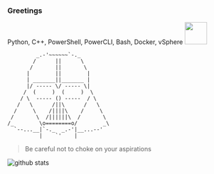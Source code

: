 ### Greetings

Python, C++, PowerShell, PowerCLI, Bash, Docker, vSphere <img src="https://camo.githubusercontent.com/40dff491d4e8123af55298ef908faedb66c463e5/68747470733a2f2f6d656469612e67697068792e636f6d2f6d656469612f57556c706c634d704f43456d5447427442572f67697068792e676966" width="50"> 



```
         _.-'~~~~~~`-._                                                    
        /      ||      \                                                   
       /       ||       \      
      |        ||        |                                  
      | _______||_______ |                                                 
      |/ ----- \/ ----- \|                                                 
     /  (     )  (     )  \                                                
    / \  ----- () -----  / \                                               
   /   \      /||\      /   \                                              
  /     \    /||||\    /     \   
 /       \  /||||||\  /       \                                            
/_        \o========o/        _\                                           
  `--...__|`-._  _.-'|__...--'                                             
          |    `'    |         
```
> Be careful not to choke on your aspirations



![github stats](https://github-readme-stats.vercel.app/api?username=liudix&show_icons=true)
